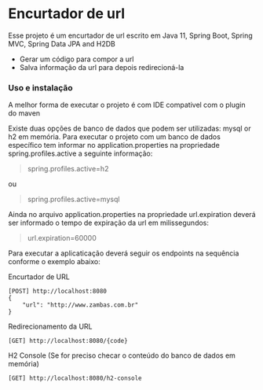 # Encurtador de url
Esse projeto é um encurtador de url escrito em Java 11, Spring Boot, Spring MVC, Spring Data JPA and H2DB

- Gerar um código para compor a url
- Salva informação da url para depois redirecioná-la

### Uso e instalação

A melhor forma de executar o projeto é com IDE compativel com o plugin do maven

Existe duas opções de banco de dados que podem ser utilizadas: mysql or h2 em memória. 
Para executar o projeto com um banco de dados específico tem informar no application.properties na propriedade spring.profiles.active a seguinte informação:

> spring.profiles.active=h2

ou 

> spring.profiles.active=mysql

Ainda no arquivo application.properties na propriedade url.expiration deverá ser informado o tempo de expiração da url em milissegundos:

> url.expiration=60000

Para executar a aplicaticação deverá seguir os endpoints na sequência conforme o exemplo abaixo:

Encurtador de URL
```
[POST] http://localhost:8080
{
	"url": "http://www.zambas.com.br"
}
```
Redirecionamento da URL
```
[GET] http://localhost:8080/{code}
```
H2 Console (Se for preciso checar o conteúdo do banco de dados em memória)
```
[GET] http://localhost:8080/h2-console
```